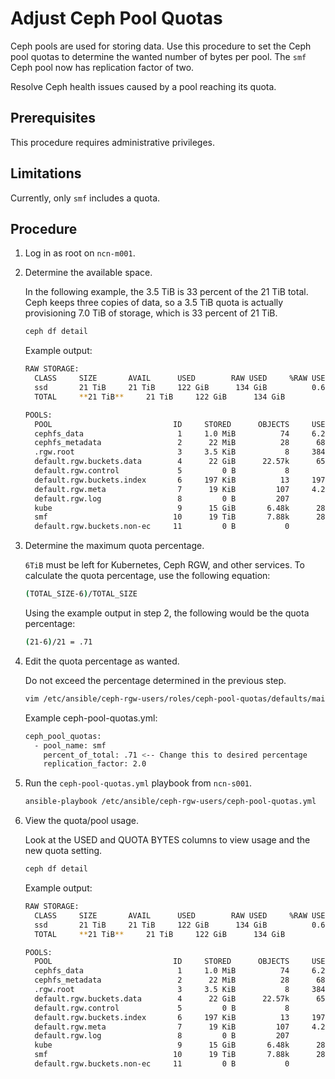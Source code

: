 # Adjust Ceph Pool Quotas

Ceph pools are used for storing data. Use this procedure to set the Ceph pool quotas to determine the wanted number of bytes per pool. The `smf` Ceph pool now has replication factor of two.

Resolve Ceph health issues caused by a pool reaching its quota.

## Prerequisites

This procedure requires administrative privileges.

## Limitations

Currently, only `smf` includes a quota.

## Procedure

1. Log in as root on `ncn-m001`.

1. Determine the available space.

    In the following example, the 3.5 TiB is 33 percent of the 21 TiB total. Ceph keeps three copies of data, so a 3.5 TiB quota is actually provisioning 7.0 TiB of storage, which is 33 percent of 21 TiB.

    ```bash
    ceph df detail
    ```

    Example output:

    ```bash
    RAW STORAGE:
      CLASS     SIZE       AVAIL      USED        RAW USED     %RAW USED
      ssd       21 TiB     21 TiB     122 GiB      134 GiB          0.62
      TOTAL     **21 TiB**     21 TiB     122 GiB      134 GiB          0.62

    POOLS:
      POOL                           ID     STORED      OBJECTS     USED        %USED     MAX AVAIL     QUOTA OBJECTS     QUOTA BYTES     DIRTY       USED COMPR     UNDER COMPR
      cephfs_data                     1     1.0 MiB          74     6.2 MiB         0       6.6 TiB     N/A               N/A                  74            0 B             0 B
      cephfs_metadata                 2      22 MiB          28      68 MiB         0       6.6 TiB     N/A               N/A                  28            0 B             0 B
      .rgw.root                       3     3.5 KiB           8     384 KiB         0       6.6 TiB     N/A               N/A                   8            0 B             0 B
      default.rgw.buckets.data        4      22 GiB      22.57k      65 GiB      0.32       6.6 TiB     N/A               N/A              22.57k            0 B             0 B
      default.rgw.control             5         0 B           8         0 B         0       6.6 TiB     N/A               N/A                   8            0 B             0 B
      default.rgw.buckets.index       6     197 KiB          13     197 KiB         0       6.6 TiB     N/A               N/A                  13            0 B             0 B
      default.rgw.meta                7      19 KiB         107     4.2 MiB         0       6.6 TiB     N/A               N/A                 107            0 B             0 B
      default.rgw.log                 8         0 B         207         0 B         0       6.6 TiB     N/A               N/A                 207            0 B             0 B
      kube                            9      15 GiB       6.48k      28 GiB      0.14       6.6 TiB     N/A               N/A               6.48k         17 GiB          33 GiB
      smf                            10      19 TiB       7.88k      28 GiB      0.14       9.9 TiB     N/A               **3.5 TiB**           7.88k        9.4 GiB          19 GiB
      default.rgw.buckets.non-ec     11         0 B           0         0 B         0       9.9 TiB     N/A               N/A                   0            0 B             0 B
    ```

1. Determine the maximum quota percentage.

    `6TiB` must be left for Kubernetes, Ceph RGW, and other services. To calculate the quota percentage, use the following equation:

    ```bash
    (TOTAL_SIZE-6)/TOTAL_SIZE
    ```

    Using the example output in step 2, the following would be the quota percentage:

    ```bash
    (21-6)/21 = .71
    ```

1. Edit the quota percentage as wanted.

    Do not exceed the percentage determined in the previous step.

    ```bash
    vim /etc/ansible/ceph-rgw-users/roles/ceph-pool-quotas/defaults/main.yml
    ```

    Example ceph-pool-quotas.yml:

    ```bash
    ceph_pool_quotas:
      - pool_name: smf
        percent_of_total: .71 <-- Change this to desired percentage
        replication_factor: 2.0
    ```

1. Run the `ceph-pool-quotas.yml` playbook from `ncn-s001`.

    ```bash
    ansible-playbook /etc/ansible/ceph-rgw-users/ceph-pool-quotas.yml
    ```

1. View the quota/pool usage.

    Look at the USED and QUOTA BYTES columns to view usage and the new quota setting.

    ```bash
    ceph df detail
    ```

    Example output:

    ```bash
    RAW STORAGE:
      CLASS     SIZE       AVAIL      USED        RAW USED     %RAW USED
      ssd       21 TiB     21 TiB     122 GiB      134 GiB          0.62
      TOTAL     **21 TiB**     21 TiB     122 GiB      134 GiB          0.62

    POOLS:
      POOL                           ID     STORED      OBJECTS     USED        %USED     MAX AVAIL     QUOTA OBJECTS     QUOTA BYTES     DIRTY       USED COMPR     UNDER COMPR
      cephfs_data                     1     1.0 MiB          74     6.2 MiB         0       6.6 TiB     N/A               N/A                  74            0 B             0 B
      cephfs_metadata                 2      22 MiB          28      68 MiB         0       6.6 TiB     N/A               N/A                  28            0 B             0 B
      .rgw.root                       3     3.5 KiB           8     384 KiB         0       6.6 TiB     N/A               N/A                   8            0 B             0 B
      default.rgw.buckets.data        4      22 GiB      22.57k      65 GiB      0.32       6.6 TiB     N/A               N/A              22.57k            0 B             0 B
      default.rgw.control             5         0 B           8         0 B         0       6.6 TiB     N/A               N/A                   8            0 B             0 B
      default.rgw.buckets.index       6     197 KiB          13     197 KiB         0       6.6 TiB     N/A               N/A                  13            0 B             0 B
      default.rgw.meta                7      19 KiB         107     4.2 MiB         0       6.6 TiB     N/A               N/A                 107            0 B             0 B
      default.rgw.log                 8         0 B         207         0 B         0       6.6 TiB     N/A               N/A                 207            0 B             0 B
      kube                            9      15 GiB       6.48k      28 GiB      0.14       6.6 TiB     N/A               N/A               6.48k         17 GiB          33 GiB
      smf                            10      19 TiB       7.88k      28 GiB      0.14       9.9 TiB     N/A               **7.4 TiB**           7.88k        9.4 GiB          19 GiB
      default.rgw.buckets.non-ec     11         0 B           0         0 B         0       9.9 TiB     N/A               N/A                   0            0 B             0 B
    ```

